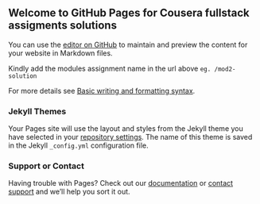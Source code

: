 ## Welcome to GitHub Pages for Cousera fullstack assigments solutions 

You can use the [editor on GitHub](https://github.com/thisis-Solomon/cousera-assessment/edit/main/README.md) to maintain and preview the content for your website in Markdown files.

Kindly add the modules assignment name in the url above ``eg. /mod2-solution``


For more details see [Basic writing and formatting syntax](https://docs.github.com/en/github/writing-on-github/getting-started-with-writing-and-formatting-on-github/basic-writing-and-formatting-syntax).

### Jekyll Themes

Your Pages site will use the layout and styles from the Jekyll theme you have selected in your [repository settings](https://github.com/thisis-Solomon/cousera-assessment/settings/pages). The name of this theme is saved in the Jekyll `_config.yml` configuration file.

### Support or Contact

Having trouble with Pages? Check out our [documentation](https://docs.github.com/categories/github-pages-basics/) or [contact support](https://support.github.com/contact) and we’ll help you sort it out.

